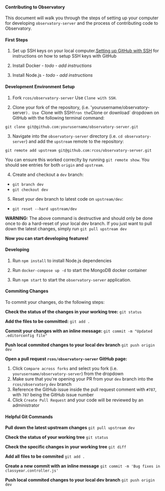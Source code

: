 #### Contributing to Observatory

This document will walk you through the steps of setting up your computer for developing `observatory-server` and the process of contributing code to Observatory.


#### First Steps

1. Set up SSH keys on your local computer.[Setting up GitHub with SSH](https://help.github.com/articles/generating-a-new-ssh-key-and-adding-it-to-the-ssh-agent/) for instructions on how to setup SSH keys with GitHub

2. Install Docker - *todo - add instructions*

3. Install Node.js - *todo - add instructions*


#### Development Environment Setup 

1. Fork `rcos/observatory-server` Use `Clone with SSH`.

2. Clone your fork of the repository, (i.e. 'yourusername/observatory-server`). Use `Clone with SSH` fron the `Clone or download` dropdown on GitHub with the following terminal command:

`git clone git@github.com:yourusername/observatory-server.git`

3. Navigate into the `observatory-server` directory (i.e. `cd observatory-server`) and add the `upstream` remote to the repository:

`git remote add upstream git@github.com:rcos/observatory-server.git`

You can ensure this worked correclty by running `git remote show`. You should see entries for both `origin` and `upstream`.

4. Create and checkout a `dev` branch:

- `git branch dev`
- `git checkout dev`

5. Reset your dev branch to latest code on `upstream/dev`:

- `git reset --hard upstream/dev`

**WARNING:** The above command is destructive and should only be done once to do a hard-reset of your local dev branch. If you just want to pull down the latest changes, simply run `git pull upstream dev`

**Now you can start developing features!**


#### Developing

1. Run `npm install` to install Node.js dependencies

2. Run `docker-compose up -d` to start the MongoDB docker container

3. Run `npm start` to start the `observatory-server` application.


#### Commiting Changes

To commit your changes, do the following steps:

**Check the status of the changes in your working tree:**
`git status`

**Add the files to be committed:**
`git add .`

**Commit your changes with an inline message:**
`git commit -m "Updated .editorconfig file"`

**Push local commited changes to your local dev branch**
`git push origin dev`

**Open a pull request `rcos/observatory-server` GitHub page:**
1. Click `Compare across forks` and select you fork (i.e. `yourusername/observatory-server`) from the dropdown
2. Make sure that you're opening your PR from your `dev` branch into the `rcos/observatory` `dev` branch
3. Reference the GitHub issue inside the pull request comment with `#787`, with `787` being the GitHub issue number
4. Click `Create Pull Request` and your code will be reviewed by an administrator

#### Helpful Git Commands

**Pull down the latest upstream changes**
`git pull upstream dev`

**Check the status of your working tree**
`git status`

**Check the specific changes in your working tree**
`git diff`

**Add all files to be commited**
`git add .`

**Create a new commit with an inline message**
`git commit -m 'Bug fixes in classyear.controller.js'`

**Push local commited changes to your local dev branch**
`git push origin dev`
